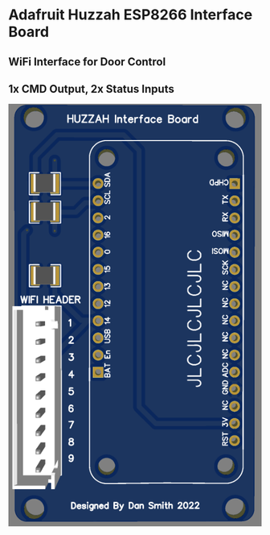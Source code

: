 # Adafruit Huzzah ESP8266 Interface Board

## WiFi Interface for Door Control

## 1x CMD Output, 2x Status Inputs

![PCB View](Huzzah-Interface-Board.png)
